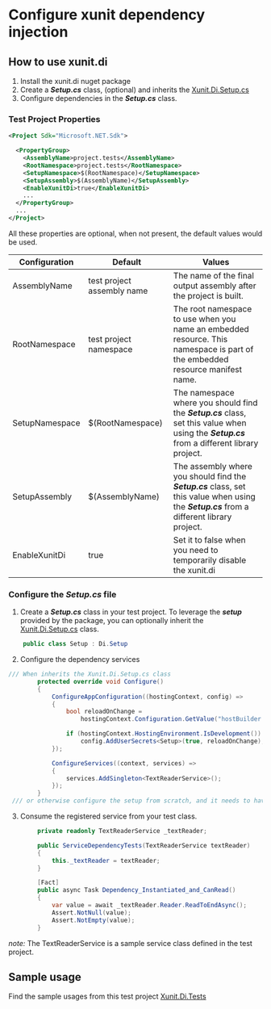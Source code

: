 # Configure xunit dependency injection
## How to use xunit.di 
1. Install the xunit.di nuget package
2. Create a ***Setup.cs*** class, (optional) and inherits the [Xunit.Di.Setup.cs](Xunit.Di/Setup.cs)
3. Configure dependencies in the ***Setup.cs*** class.

### Test Project Properties
```xml
<Project Sdk="Microsoft.NET.Sdk">

  <PropertyGroup>
    <AssemblyName>project.tests</AssemblyName>
    <RootNamespace>project.tests</RootNamespace>
    <SetupNamespace>$(RootNamespace)</SetupNamespace>
    <SetupAssembly>$(AssemblyName)</SetupAssembly>
    <EnableXunitDi>true</EnableXunitDi>
    ...
  </PropertyGroup>
  ...
</Project>

```
All these properties are optional, when not present, the default values would be used.

| Configuration  | Default                    | Values                                                                                                                                       |
| -------------- | -------------------------- | -------------------------------------------------------------------------------------------------------------------------------------------- |
| AssemblyName   | test project assembly name | The name of the final output assembly after the project is built.                                                                            |
| RootNamespace  | test project namespace     | The root namespace to use when you name an embedded resource. This namespace is part of the embedded resource manifest name.                 |
| SetupNamespace | $(RootNamespace)           | The namespace where you should find the ***Setup.cs*** class, set this value when using the ***Setup.cs*** from a different library project. |
| SetupAssembly  | $(AssemblyName)            | The assembly where you should find the ***Setup.cs*** class, set this value when using the ***Setup.cs*** from a different library project.  |
| EnableXunitDi  | true                       | Set it to false when you need to temporarily disable the xunit.di                                                                            |
  
    
### Configure the ***Setup.cs*** file
1. Create a ***Setup.cs*** class in your test project. To leverage the ***setup*** provided by the package, you can optionally inherit the [Xunit.Di.Setup.cs](Xunit.Di/Setup.cs) class.
```c#
    public class Setup : Di.Setup
```
2. Configure the dependency services
```C#
/// When inherits the Xunit.Di.Setup.cs class
        protected override void Configure()
        {
            ConfigureAppConfiguration((hostingContext, config) =>
            {
                bool reloadOnChange =
                    hostingContext.Configuration.GetValue("hostBuilder:reloadConfigOnChange", true);

                if (hostingContext.HostingEnvironment.IsDevelopment())
                    config.AddUserSecrets<Setup>(true, reloadOnChange);
            });

            ConfigureServices((context, services) =>
            {
                services.AddSingleton<TextReaderService>();
            });
        }
 /// or otherwise configure the setup from scratch, and it needs to have a public property of type IServiceProvider. Refer to the Xunit.Di.Setup.cs class as a template.
```
3. Consume the registered service from your test class.
```C#
        private readonly TextReaderService _textReader;

        public ServiceDependencyTests(TextReaderService textReader)
        {
            this._textReader = textReader;
        }

        [Fact]
        public async Task Dependency_Instantiated_and_CanRead()
        {
            var value = await _textReader.Reader.ReadToEndAsync();
            Assert.NotNull(value);
            Assert.NotEmpty(value);
        }
```
*note:* The TextReaderService is a sample service class defined in the test project.

## Sample usage
Find the sample usages from this test project [Xunit.Di.Tests](Xunit.Di.Tests)
